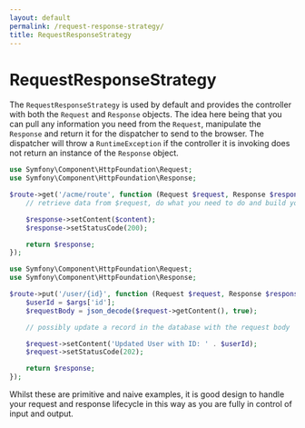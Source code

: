 ```yaml
---
layout: default
permalink: /request-response-strategy/
title: RequestResponseStrategy
---
```


# RequestResponseStrategy

The `RequestResponseStrategy` is used by default and provides the controller with both the `Request` and `Response` objects. The idea here being that you can pull any information you need from the `Request`, manipulate the `Response` and return it for the dispatcher to send to the browser. The dispatcher will throw a `RuntimeException` if the controller it is invoking does not return an instance of the `Response` object.

~~~ php
use Symfony\Component\HttpFoundation\Request;
use Symfony\Component\HttpFoundation\Response;

$route->get('/acme/route', function (Request $request, Response $response) {
    // retrieve data from $request, do what you need to do and build your $content

    $response->setContent($content);
    $response->setStatusCode(200);

    return $response;
});
~~~

~~~ php
use Symfony\Component\HttpFoundation\Request;
use Symfony\Component\HttpFoundation\Response;

$route->put('/user/{id}', function (Request $request, Response $response, array $args) {
    $userId = $args['id'];
    $requestBody = json_decode($request->getContent(), true);

    // possibly update a record in the database with the request body

    $request->setContent('Updated User with ID: ' . $userId);
    $request->setStatusCode(202);

    return $response;
});
~~~

Whilst these are primitive and naive examples, it is good design to handle your request and response lifecycle in this way as you are fully in control of input and output.
